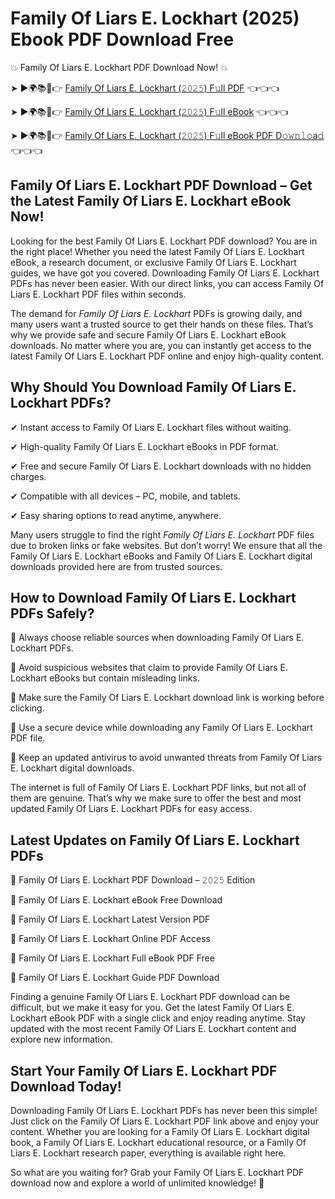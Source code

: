 # Family Of Liars E. Lockhart (2025) Ebook PDF Download Free

💥 Family Of Liars E. Lockhart PDF Download Now! 💥

➤ ►🌍📚📱👉 [Family Of Liars E. Lockhart (𝟸𝟶𝟸𝟻) F𝚞ll PDF](https://getpdf.xyz/family-of-liars-e.-lockhart) 👈👈👈


➤ ►🌍📚📱👉 [Family Of Liars E. Lockhart (𝟸𝟶𝟸𝟻) F𝚞ll eBook](https://getpdf.xyz/family-of-liars-e.-lockhart) 👈👈👈


➤ ►🌍📚📱👉 [Family Of Liars E. Lockhart (𝟸𝟶𝟸𝟻) F𝚞ll eBook PDF D𝚘𝚠𝚗𝚕𝚘a𝚍](https://getpdf.xyz/family-of-liars-e.-lockhart) 👈👈👈


## Family Of Liars E. Lockhart PDF Download – Get the Latest Family Of Liars E. Lockhart eBook Now!

Looking for the best Family Of Liars E. Lockhart PDF download? You are in the right place! Whether you need the latest Family Of Liars E. Lockhart eBook, a research document, or exclusive Family Of Liars E. Lockhart guides, we have got you covered. Downloading Family Of Liars E. Lockhart PDFs has never been easier. With our direct links, you can access Family Of Liars E. Lockhart PDF files within seconds.

The demand for *Family Of Liars E. Lockhart* PDFs is growing daily, and many users want a trusted source to get their hands on these files. That’s why we provide safe and secure Family Of Liars E. Lockhart eBook downloads. No matter where you are, you can instantly get access to the latest Family Of Liars E. Lockhart PDF online and enjoy high-quality content.

## Why Should You Download Family Of Liars E. Lockhart PDFs?

✔ Instant access to Family Of Liars E. Lockhart files without waiting.

✔ High-quality Family Of Liars E. Lockhart eBooks in PDF format.

✔ Free and secure Family Of Liars E. Lockhart downloads with no hidden charges.

✔ Compatible with all devices – PC, mobile, and tablets.

✔ Easy sharing options to read anytime, anywhere.

Many users struggle to find the right *Family Of Liars E. Lockhart* PDF files due to broken links or fake websites. But don’t worry! We ensure that all the Family Of Liars E. Lockhart eBooks and Family Of Liars E. Lockhart digital downloads provided here are from trusted sources.

## How to Download Family Of Liars E. Lockhart PDFs Safely?

📌 Always choose reliable sources when downloading Family Of Liars E. Lockhart PDFs.

📌 Avoid suspicious websites that claim to provide Family Of Liars E. Lockhart eBooks but contain misleading links.

📌 Make sure the Family Of Liars E. Lockhart download link is working before clicking.

📌 Use a secure device while downloading any Family Of Liars E. Lockhart PDF file.

📌 Keep an updated antivirus to avoid unwanted threats from Family Of Liars E. Lockhart digital downloads.

The internet is full of Family Of Liars E. Lockhart PDF links, but not all of them are genuine. That’s why we make sure to offer the best and most updated Family Of Liars E. Lockhart PDFs for easy access.

## Latest Updates on Family Of Liars E. Lockhart PDFs

🔹 Family Of Liars E. Lockhart PDF Download – 𝟸𝟶𝟸𝟻 Edition

🔹 Family Of Liars E. Lockhart eBook Free Download

🔹 Family Of Liars E. Lockhart Latest Version PDF

🔹 Family Of Liars E. Lockhart Online PDF Access

🔹 Family Of Liars E. Lockhart Full eBook PDF Free

🔹 Family Of Liars E. Lockhart Guide PDF Download

Finding a genuine Family Of Liars E. Lockhart PDF download can be difficult, but we make it easy for you. Get the latest Family Of Liars E. Lockhart eBook PDF with a single click and enjoy reading anytime. Stay updated with the most recent Family Of Liars E. Lockhart content and explore new information.

## Start Your Family Of Liars E. Lockhart PDF Download Today!

Downloading Family Of Liars E. Lockhart PDFs has never been this simple! Just click on the Family Of Liars E. Lockhart PDF link above and enjoy your content. Whether you are looking for a Family Of Liars E. Lockhart digital book, a Family Of Liars E. Lockhart educational resource, or a Family Of Liars E. Lockhart research paper, everything is available right here.

So what are you waiting for? Grab your Family Of Liars E. Lockhart PDF download now and explore a world of unlimited knowledge! 🚀